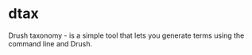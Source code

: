 # dtax

Drush taxonomy - is a simple tool that lets you generate terms using the command line and Drush.

